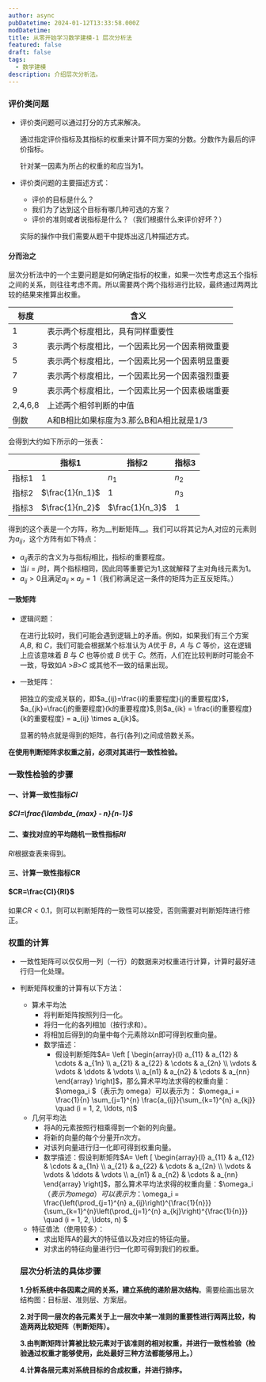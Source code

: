 ```yaml
---
author: async
pubDatetime: 2024-01-12T13:33:58.000Z
modDatetime: 
title: 从零开始学习数学建模-1 层次分析法
featured: false
draft: false
tags:
  - 数学建模
description: 介绍层次分析法。
---
```


### 评价类问题

- 评价类问题可以通过打分的方式来解决。

  通过指定评价指标及其指标的权重来计算不同方案的分数。分数作为最后的评价指标。

  针对某一因素为所占的权重的和应当为1。

- 评价类问题的主要描述方式：

  - 评价的目标是什么？
  - 我们为了达到这个目标有哪几种可选的方案？
  - 评价的准则或者说指标是什么？（我们根据什么来评价好坏？）

  实际的操作中我们需要从题干中提炼出这几种描述方式。

#### 分而治之

层次分析法中的一个主要问题是如何确定指标的权重，如果一次性考虑这五个指标之间的关系，则往往考虑不周。所以需要两个两个指标进行比较，最终通过两两比较的结果来推算出权重。

| 标度    | 含义                                           |
| ------- | ---------------------------------------------- |
| 1       | 表示两个标度相比，具有同样重要性               |
| 3       | 表示两个标度相比，一个因素比另一个因素稍微重要 |
| 5       | 表示两个标度相比，一个因素比另一个因素明显重要 |
| 7       | 表示两个标度相比，一个因素比另一个因素强烈重要 |
| 9       | 表示两个标度相比，一个因素比另一个因素极端重要 |
| 2,4,6,8 | 上述两个相邻判断的中值                         |
| 倒数    | A和B相比如果标度为3.那么B和A相比就是1/3        |

会得到大约如下所示的一张表：

|       | 指标1           | 指标2           | 指标3 |
| ----- | --------------- | --------------- | ----- |
| 指标1 | 1               | $n_1$           | $n_2$ |
| 指标2 | $\frac{1}{n_1}$ | 1               | $n_3$ |
| 指标3 | $\frac{1}{n_2}$ | $\frac{1}{n_3}$ | 1     |

得到的这个表是一个方阵，称为__判断矩阵__。我们可以将其记为A,对应的元素则为$a_{ij}$，这个方阵有如下特点：

- $a_{ij}$表示的含义为与指标$j$相比，指标$i$的重要程度。
- 当$i=j$时，两个指标相同，因此同等重要记为1,这就解释了主对角线元素为1。
- $a_{ij}>0$且满足$a_{ij}\times a_{ji}=1$（我们称满足这一条件的矩阵为正互反矩阵。）

#### 一致矩阵

- 逻辑问题：

  在进行比较时，我们可能会遇到逻辑上的矛盾。例如，如果我们有三个方案 *A*,*B*, 和 *C*，我们可能会根据某个标准认为 *A*优于 *B*，*A* 与 *C* 等价，这在逻辑上应该意味着 *B* 与 *C* 也等价或 *B* 优于 *C*。然而，人们在比较判断时可能会不一致，导致如*A* >*B*>*C* 或其他不一致的结果出现。

- 一致矩阵：

  把独立的变成关联的，即$a_{ij}=\frac{i的重要程度}{j的重要程度}$，$a_{jk}=\frac{j的重要程度}{k的重要程度}$,则$a_{ik} = \frac{i的重要程度}{k的重要程度} = a_{ij} \times a_{jk}$。

  显著的特点就是得到的矩阵，各行(各列)之间成倍数关系。

__在使用判断矩阵求权重之前，必须对其进行一致性检验。__



### 一致性检验的步骤



#### 一、计算一致性指标$CI$

##### **$CI=\frac{\lambda_{max} - n}{n-1}$**

#### 二、查找对应的平均随机一致性指标$RI$

$RI$根据查表来得到。

#### 三、计算一致性指标CR

#### $CR=\frac{CI}{RI}$

如果$CR<0.1$，则可以判断矩阵的一致性可以接受，否则需要对判断矩阵进行修正。

### 权重的计算

- 一致性矩阵可以仅仅用一列（一行）的数据来对权重进行计算，计算时最好进行归一化处理。

- 判断矩阵权重的计算有以下方法：

  - 算术平均法
    - 将判断矩阵按照列归一化。
    - 将归一化的各列相加（按行求和）。
    - 将相加后得到的向量中每个元素除以n即可得到权重向量。
    - 数学描述：
      - 假设判断矩阵$A= \left [ \begin{array}{l} a_{11} & a_{12} & \cdots & a_{1n} \\ a_{21} & a_{22} & \cdots & a_{2n} \\ \vdots & \vdots & \ddots & \vdots \\ a_{n1} & a_{n2} & \cdots & a_{nn} \end{array} \right]$，那么算术平均法求得的权重向量：$\omega_i $（表示为 omega）可以表示为： $\omega_i = \frac{1}{n} \sum_{j=1}^{n} \frac{a_{ij}}{\sum_{k=1}^{n} a_{kj}} \quad (i = 1, 2, \ldots, n)$
  - 几何平均法
    - 将A的元素按照行相乘得到一个新的列向量。
    - 将新的向量的每个分量开$n$次方。
    - 对该列向量进行归一化即可得到权重向量。
    - 数学描述：假设判断矩阵$A= \left [ \begin{array}{l} a_{11} & a_{12} & \cdots & a_{1n} \\ a_{21} & a_{22} & \cdots & a_{2n} \\ \vdots & \vdots & \ddots & \vdots \\ a_{n1} & a_{n2} & \cdots & a_{nn} \end{array} \right]$，那么算术平均法求得的权重向量：$\omega_i $（表示为 omega）可以表示为：$\omega_i = \frac{\left(\prod_{j=1}^{n} a_{ij}\right)^{\frac{1}{n}}}{\sum_{k=1}^{n}\left(\prod_{j=1}^{n} a_{kj}\right)^{\frac{1}{n}}} \quad (i = 1, 2, \ldots, n) $
  - 特征值法（使用较多）：
    - 求出矩阵A的最大的特征值以及对应的特征向量。
    - 对求出的特征向量进行归一化即可得到我们的权重。

  ### 层次分析法的具体步骤

  __1.分析系统中各因素之间的关系，建立系统的递阶层次结构__。需要绘画出层次结构图：目标层、准则层、方案层。

  __2.对于同一层次的各元素关于上一层次中某一准则的重要性进行两两比较，构造两两比较矩阵（判断矩阵）。__

  __3.由判断矩阵计算被比较元素对于该准则的相对权重，并进行一致性检验（检验通过权重才能够使用，此处最好三种方法都能够用上。）__

  __4.计算各层元素对系统目标的合成权重，并进行排序。__

